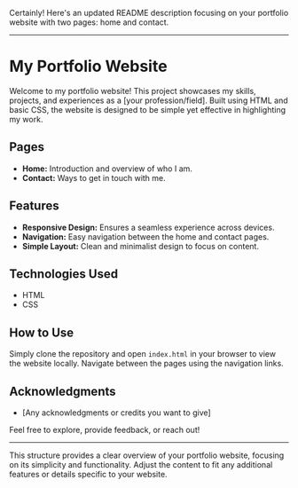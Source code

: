 Certainly! Here's an updated README description focusing on your portfolio website with two pages: home and contact.

---

# My Portfolio Website

Welcome to my portfolio website! This project showcases my skills, projects, and experiences as a [your profession/field]. Built using HTML and basic CSS, the website is designed to be simple yet effective in highlighting my work.

## Pages
- **Home:** Introduction and overview of who I am.
- **Contact:** Ways to get in touch with me.

## Features
- **Responsive Design:** Ensures a seamless experience across devices.
- **Navigation:** Easy navigation between the home and contact pages.
- **Simple Layout:** Clean and minimalist design to focus on content.

## Technologies Used
- HTML
- CSS

## How to Use
Simply clone the repository and open `index.html` in your browser to view the website locally. Navigate between the pages using the navigation links.

## Acknowledgments
- [Any acknowledgments or credits you want to give]

Feel free to explore, provide feedback, or reach out!

---

This structure provides a clear overview of your portfolio website, focusing on its simplicity and functionality. Adjust the content to fit any additional features or details specific to your website.
